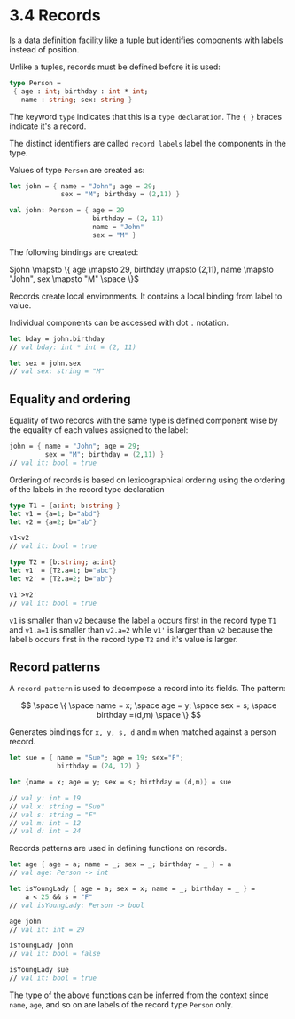 ﻿# 3.4 Records

Is a data definition facility like a tuple but identifies components with labels instead of position.

Unlike a tuples, records must be defined before it is used:

```fsharp
type Person =
 { age : int; birthday : int * int;
   name : string; sex: string }
```

The keyword `type` indicates that this is a `type declaration`. The `{ }` braces indicate it's a record.

The distinct identifiers are called `record labels` label the components in the type.

Values of type `Person` are created as:

```fsharp
let john = { name = "John"; age = 29;
             sex = "M"; birthday = (2,11) }

val john: Person = { age = 29
                     birthday = (2, 11)
                     name = "John"
                     sex = "M" }
```

The following bindings are created:

$john \mapsto \{ age \mapsto 29, birthday \mapsto (2,11), name \mapsto "John", sex \mapsto "M" \space \}$

Records create local environments. It contains a local binding from label to value.

Individual components can be accessed with dot `.` notation.

```fsharp
let bday = john.birthday
// val bday: int * int = (2, 11)

let sex = john.sex
// val sex: string = "M"
```

## Equality and ordering

Equality of two records with the same type is defined component wise by the equality of each values assigned to the label:

```fsharp
john = { name = "John"; age = 29;
         sex = "M"; birthday = (2,11) }
// val it: bool = true
```

Ordering of records is based on lexicographical ordering using the ordering of the labels in the record type declaration

```fsharp
type T1 = {a:int; b:string }
let v1 = {a=1; b="abd"}
let v2 = {a=2; b="ab"}

v1<v2
// val it: bool = true

type T2 = {b:string; a:int}
let v1' = {T2.a=1; b="abc"}
let v2' = {T2.a=2; b="ab"}

v1'>v2'
// val it: bool = true
```

`v1` is smaller than `v2` because the label `a` occurs first in the record type `T1` and `v1.a=1` is smaller than `v2.a=2` while `v1'` is larger than `v2` because the label `b` occurs first in the record type `T2` and it's value is larger.

## Record patterns

A `record pattern` is used to decompose a record into its fields. The pattern:

$$
\space \{ \space name = x; \space age = y; \space sex = s; \space birthday =(d,m) \space \}
$$

Generates bindings for `x, y, s, d` and `m` when matched against a person record.

```fsharp
let sue = { name = "Sue"; age = 19; sex="F";
            birthday = (24, 12) }

let {name = x; age = y; sex = s; birthday = (d,m)} = sue

// val y: int = 19
// val x: string = "Sue"
// val s: string = "F"
// val m: int = 12
// val d: int = 24
```

Records patterns are used in defining functions on records.

```fsharp
let age { age = a; name = _; sex = _; birthday = _ } = a
// val age: Person -> int

let isYoungLady { age = a; sex = x; name = _; birthday = _ } =
    a < 25 && s = "F"
// val isYoungLady: Person -> bool

age john
// val it: int = 29

isYoungLady john
// val it: bool = false

isYoungLady sue
// val it: bool = true
```

The type of the above functions can be inferred from the context since `name`, `age`, and so
on are labels of the record type `Person` only.
